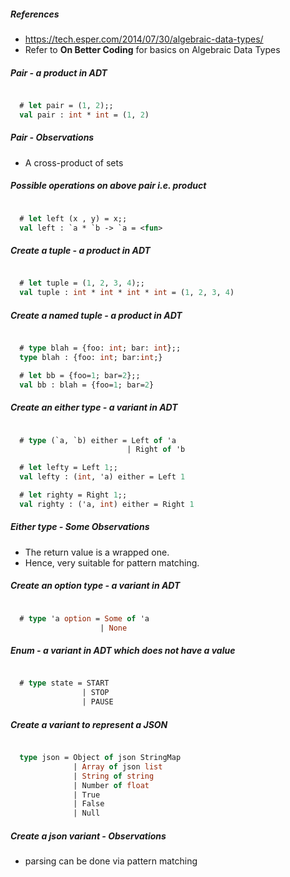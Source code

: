 ##### References
- https://tech.esper.com/2014/07/30/algebraic-data-types/
- Refer to **On Better Coding** for basics on Algebraic Data Types


##### Pair - a product in ADT
```OCaml

  # let pair = (1, 2);;
  val pair : int * int = (1, 2)
```

##### Pair - Observations
- A cross-product of sets

##### Possible operations on above pair i.e. product
```OCaml

  # let left (x , y) = x;;
  val left : `a * `b -> `a = <fun>  
```

##### Create a tuple - a product in ADT
```OCaml

  # let tuple = (1, 2, 3, 4);;
  val tuple : int * int * int * int = (1, 2, 3, 4)
```

##### Create a named tuple - a product in ADT
```OCaml

  # type blah = {foo: int; bar: int};;
  type blah : {foo: int; bar:int;}

  # let bb = {foo=1; bar=2};;
  val bb : blah = {foo=1; bar=2}
```

##### Create an either type - a variant in ADT
```OCaml

  # type (`a, `b) either = Left of 'a
                          | Right of 'b

  # let lefty = Left 1;;
  val lefty : (int, 'a) either = Left 1

  # let righty = Right 1;;
  val righty : ('a, int) either = Right 1
```

##### Either type - Some Observations
- The return value is a wrapped one.
- Hence, very suitable for pattern matching.


##### Create an option type - a variant in ADT
```OCaml

  # type 'a option = Some of 'a
                    | None
```

##### Enum - a variant in ADT which does not have a value
```OCaml

  # type state = START
                | STOP
                | PAUSE
```


##### Create a variant to represent a JSON
```OCaml

  type json = Object of json StringMap
              | Array of json list
              | String of string
              | Number of float
              | True
              | False
              | Null
```

##### Create a json variant - Observations
- parsing can be done via pattern matching
